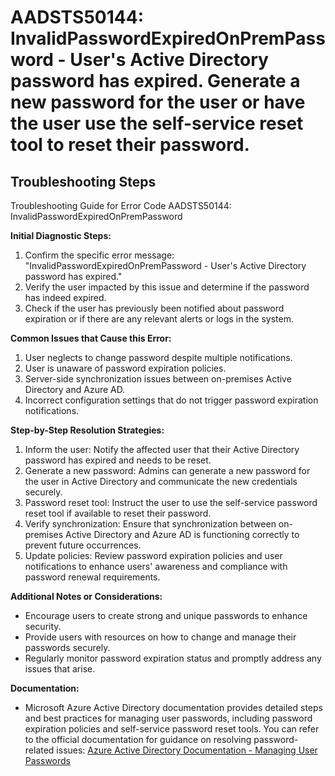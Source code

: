 
# AADSTS50144: InvalidPasswordExpiredOnPremPassword - User's Active Directory password has expired. Generate a new password for the user or have the user use the self-service reset tool to reset their password.


## Troubleshooting Steps
Troubleshooting Guide for Error Code AADSTS50144: InvalidPasswordExpiredOnPremPassword

**Initial Diagnostic Steps:**
1. Confirm the specific error message: "InvalidPasswordExpiredOnPremPassword - User's Active Directory password has expired."
2. Verify the user impacted by this issue and determine if the password has indeed expired.
3. Check if the user has previously been notified about password expiration or if there are any relevant alerts or logs in the system.

**Common Issues that Cause this Error:**
1. User neglects to change password despite multiple notifications.
2. User is unaware of password expiration policies.
3. Server-side synchronization issues between on-premises Active Directory and Azure AD.
4. Incorrect configuration settings that do not trigger password expiration notifications.

**Step-by-Step Resolution Strategies:**
1. Inform the user: Notify the affected user that their Active Directory password has expired and needs to be reset.
2. Generate a new password: Admins can generate a new password for the user in Active Directory and communicate the new credentials securely.
3. Password reset tool: Instruct the user to use the self-service password reset tool if available to reset their password.
4. Verify synchronization: Ensure that synchronization between on-premises Active Directory and Azure AD is functioning correctly to prevent future occurrences.
5. Update policies: Review password expiration policies and user notifications to enhance users' awareness and compliance with password renewal requirements.

**Additional Notes or Considerations:**
- Encourage users to create strong and unique passwords to enhance security.
- Provide users with resources on how to change and manage their passwords securely.
- Regularly monitor password expiration status and promptly address any issues that arise.

**Documentation:**
- Microsoft Azure Active Directory documentation provides detailed steps and best practices for managing user passwords, including password expiration policies and self-service password reset tools. You can refer to the official documentation for guidance on resolving password-related issues: [Azure Active Directory Documentation - Managing User Passwords](https://docs.microsoft.com/en-us/azure/active-directory/authentication/concept-sspr-manage)